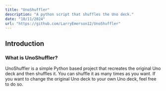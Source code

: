 ```yaml
---
title: "UnoShuffler"
description: "A python script that shuffles the Uno deck."
date: "10/11/2024"
url: "https://github.com/LarryEmerson12/UnoShuffler"
---
```


## Introduction

### What is UnoShuffler?

UnoShuffler is a simple Python based project that recreates the original Uno deck and then shuffles it. You can shuffle it as many times as you want. If you want to change the original Uno deck to your own Uno deck, feel free to do so.